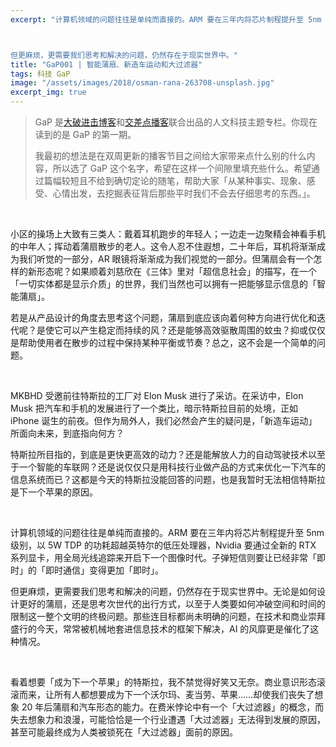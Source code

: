 ```yaml
---
excerpt: "计算机领域的问题往往是单纯而直接的。ARM 要在三年内将芯片制程提升至 5nm 级别，以 5W TDP 的功耗超越英特尔的低压处理器，Nvidia 要通过全新的 RTX 系列显卡，用全局光线追踪来开启下一个图像时代。子弹短信则要让已经非常「即时」的「即时通信」变得更加「即时」。



但更麻烦，更需要我们思考和解决的问题，仍然存在于现实世界中。"
title: "GaP001 | 智能蒲扇、新造车运动和大过滤器"
tags: 科技 GaP
image: "/assets/images/2018/osman-rana-263708-unsplash.jpg"
excerpt_img: true
---
```


> GaP 是[大破进击博客](https://jesor.me/about)和[交差点播客](https://jiaocha.io/about)联合出品的人文科技主题专栏。你现在读到的是 GaP 的第一期。
>
> 我最初的想法是在双周更新的播客节目之间给大家带来点什么别的什么内容，所以选了 GaP 这个名字，希望在这样一个间隙里填充些什么。希望通过篇幅较短且不给到确切定论的随笔，帮助大家「从某种事实、现象、感受、心情出发，去挖掘表征背后那些平时我们不会去仔细思考的东西。」。

<br>

小区的操场上大致有三类人：戴着耳机跑步的年轻人；一边走一边聚精会神看手机的中年人；挥动着蒲扇散步的老人。这令人忍不住遐想，二十年后，耳机将渐渐成为我们听觉的一部分，AR 眼镜将渐渐成为我们视觉的一部分。但蒲扇会有一个怎样的新形态呢？如果顺着刘慈欣在《三体》里对「超信息社会」的描写，在一个「一切实体都是显示介质」的世界，我们当然也可以拥有一把能够显示信息的「智能蒲扇」。

若是从产品设计的角度去思考这个问题，蒲扇到底应该向着何种方向进行优化和迭代呢？是使它可以产生稳定而持续的风？还是能够高效驱散周围的蚊虫？抑或仅仅是帮助使用者在散步的过程中保持某种平衡或节奏？总之，这不会是一个简单的问题。

<br>

MKBHD 受邀前往特斯拉的工厂对 Elon Musk 进行了采访。在采访中，Elon Musk 把汽车和手机的发展进行了一个类比，暗示特斯拉目前的处境，正如 iPhone 诞生的前夜。但作为局外人，我们必然会产生的疑问是，「新造车运动」所面向未来，到底指向何方？

特斯拉所目指的，到底是更快更高效的动力？还是能解放人力的自动驾驶技术以至于一个智能的车联网？还是说仅仅只是用科技行业做产品的方式来优化一下汽车的信息系统而已？这都是今天的特斯拉没能回答的问题，也是我暂时无法相信特斯拉是下一个苹果的原因。

<br>

计算机领域的问题往往是单纯而直接的。ARM 要在三年内将芯片制程提升至 5nm 级别，以 5W TDP 的功耗超越英特尔的低压处理器，Nvidia 要通过全新的 RTX 系列显卡，用全局光线追踪来开启下一个图像时代。子弹短信则要让已经非常「即时」的「即时通信」变得更加「即时」。

但更麻烦，更需要我们思考和解决的问题，仍然存在于现实世界中。无论是如何设计更好的蒲扇，还是思考次世代的出行方式，以至于人类要如何冲破空间和时间的限制这一整个文明的终极问题。那些连目标都尚未明确的问题，在技术和商业崇拜盛行的今天，常常被机械地套进信息技术的框架下解决，AI 的风靡更是催化了这种情况。

<br>

看着想要「成为下一个苹果」的特斯拉，我不禁觉得好笑又无奈。商业意识形态滚滚而来，让所有人都想要成为下一个沃尔玛、麦当劳、苹果……却使我们丧失了想象 20 年后蒲扇和汽车形态的能力。在费米悖论中有一个「大过滤器」的概念，而失去想象力和浪漫，可能恰恰是一个行业遭遇「大过滤器」无法得到发展的原因，甚至可能最终成为人类被锁死在「大过滤器」面前的原因。